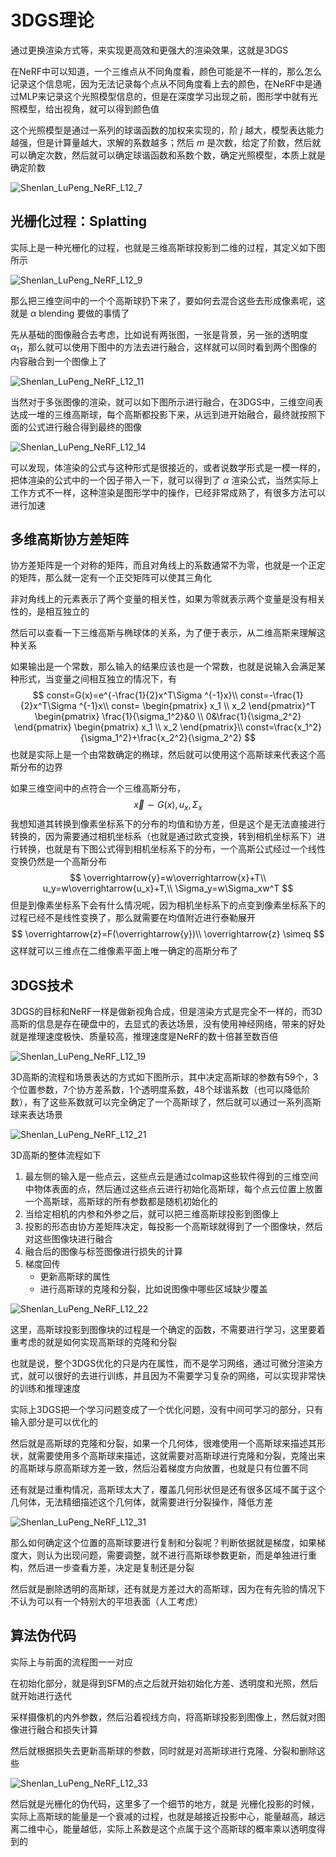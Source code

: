 # 3DGS理论

通过更换渲染方式等，来实现更高效和更强大的渲染效果，这就是3DGS

在NeRF中可以知道，一个三维点从不同角度看，颜色可能是不一样的，那么怎么记录这个信息呢，因为无法记录每个点从不同角度看上去的颜色，在NeRF中是通过MLP来记录这个光照模型信息的，但是在深度学习出现之前，图形学中就有光照模型，给出视角，就可以得到颜色值

这个光照模型是通过一系列的球谐函数的加权来实现的，阶 $j$ 越大，模型表达能力越强，但是计算量越大，求解的系数越多；然后 $m$ 是次数，给定了阶数，然后就可以确定次数，然后就可以确定球谐函数和系数个数，确定光照模型，本质上就是确定阶数

![Shenlan_LuPeng_NeRF_L12_7](./assets/Shenlan_LuPeng_NeRF_L12_7.png)

## 光栅化过程：Splatting

实际上是一种光栅化的过程，也就是三维高斯球投影到二维的过程，其定义如下图所示

![Shenlan_LuPeng_NeRF_L12_9](./assets/Shenlan_LuPeng_NeRF_L12_9.png)

那么把三维空间中的一个个高斯球扔下来了，要如何去混合这些去形成像素呢，这就是 $\alpha$​ blending 要做的事情了

先从基础的图像融合去考虑，比如说有两张图，一张是背景，另一张的透明度 $\alpha_1$，那么就可以使用下图中的方法去进行融合，这样就可以同时看到两个图像的内容融合到一个图像上了 

![Shenlan_LuPeng_NeRF_L12_11](./assets/Shenlan_LuPeng_NeRF_L12_11.png)

当然对于多张图像的渲染，就可以如下图所示进行融合，在3DGS中，三维空间表达成一堆的三维高斯球，每个高斯都投影下来，从远到进开始融合，最终就按照下面的公式进行融合得到最终的图像

![Shenlan_LuPeng_NeRF_L12_14](./assets/Shenlan_LuPeng_NeRF_L12_14.png)

可以发现，体渲染的公式与这种形式是很接近的，或者说数学形式是一模一样的，把体渲染的公式中的一个因子带入一下，就可以得到了 $\alpha$ 渲染公式，当然实际上工作方式不一样，这种渲染是图形学中的操作，已经非常成熟了，有很多方法可以进行加速

## 多维高斯协方差矩阵

协方差矩阵是一个对称的矩阵，而且对角线上的系数通常不为零，也就是一个正定的矩阵，那么就一定有一个正交矩阵可以使其三角化

非对角线上的元素表示了两个变量的相关性，如果为零就表示两个变量是没有相关性的，是相互独立的

然后可以查看一下三维高斯与椭球体的关系，为了便于表示，从二维高斯来理解这种关系

如果输出是一个常数，那么输入的结果应该也是一个常数，也就是说输入会满足某种形式，当变量之间相互独立的情况下，有
$$
const=G(x)=e^{-\frac{1}{2}x^T\Sigma ^{-1}x}\\
const=-\frac{1}{2}x^T\Sigma ^{-1}x\\
const=
\begin{pmatrix}
x_1 \\
x_2
\end{pmatrix}^T
\begin{pmatrix}
\frac{1}{\sigma_1^2}&0 \\
0&\frac{1}{\sigma_2^2}
\end{pmatrix}
\begin{pmatrix}
x_1 \\
x_2
\end{pmatrix}\\
const=\frac{x_1^2}{\sigma_1^2}+\frac{x_2^2}{\sigma_2^2}
$$
也就是实际上是一个由常数确定的椭球，然后就可以使用这个高斯球来代表这个高斯分布的边界

如果三维空间中的点符合一个三维高斯分布，
$$
\overrightarrow{x}\sim G(x),u_x,\Sigma_x
$$
我想知道其转换到像素坐标系下的分布的均值和协方差，但是这个是无法直接进行转换的，因为需要通过相机坐标系（也就是通过欧式变换，转到相机坐标系下）进行转换，也就是有下图公式得到相机坐标系下的分布，一个高斯公式经过一个线性变换仍然是一个高斯分布
$$
\overrightarrow{y}=w\overrightarrow{x}+T\\
u_y=w\overrightarrow{u_x}+T,\\
\Sigma_y=w\Sigma_xw^T
$$
但是到像素坐标系下会有什么情况呢，因为相机坐标系下的点变到像素坐标系下的过程已经不是线性变换了，那么就需要在均值附近进行泰勒展开
$$
\overrightarrow{z}=F(\overrightarrow{y})\\
\overrightarrow{z} \simeq
$$
这样就可以三维点在二维像素平面上唯一确定的高斯分布了

## 3DGS技术

3DGS的目标和NeRF一样是做新视角合成，但是渲染方式是完全不一样的，而3D高斯的信息是存在硬盘中的，去显式的表达场景，没有使用神经网络，带来的好处就是推理速度极快、质量较高，推理速度是NeRF的数十倍甚至数百倍

![Shenlan_LuPeng_NeRF_L12_19](./assets/Shenlan_LuPeng_NeRF_L12_19.png)

3D高斯的流程和场景表达的方式如下图所示，其中决定高斯球的参数有59个，3个位置参数，7个协方差系数，1个透明度系数，48个球谐系数（也可以降低阶数），有了这些系数就可以完全确定了一个高斯球了，然后就可以通过一系列高斯球来表达场景

![Shenlan_LuPeng_NeRF_L12_21](./assets/Shenlan_LuPeng_NeRF_L12_21.png)

3D高斯的整体流程如下

1. 最左侧的输入是一些点云，这些点云是通过colmap这些软件得到的三维空间中物体表面的点，然后通过这些点云进行初始化高斯球，每个点云位置上放置一个高斯球，高斯球的所有参数都是随机初始化的
2. 当给定相机的内参和外参之后，就可以把三维高斯球投影到图像上
3. 投影的形态由协方差矩阵决定，每投影一个高斯球就得到了一个图像块，然后对这些图像块进行融合
4. 融合后的图像与标签图像进行损失的计算
5. 梯度回传
   - 更新高斯球的属性
   - 进行高斯球的克隆和分裂，比如说图像中哪些区域缺少覆盖

![Shenlan_LuPeng_NeRF_L12_22](./assets/Shenlan_LuPeng_NeRF_L12_22.png)

这里，高斯球投影到图像块的过程是一个确定的函数，不需要进行学习，这里要着重考虑的就是如何实现高斯球的克隆和分裂

也就是说，整个3DGS优化的只是内在属性，而不是学习网络，通过可微分渲染方式，就可以很好的去进行训练，并且因为不需要学习复杂的网络，可以实现非常快的训练和推理速度

实际上3DGS把一个学习问题变成了一个优化问题，没有中间可学习的部分，只有输入部分是可以优化的

然后就是高斯球的克隆和分裂，如果一个几何体，很难使用一个高斯球来描述其形状，就需要使用多个高斯球来描述，这就需要对高斯球进行克隆和分裂，克隆出来的高斯球与原高斯球方差一致，然后沿着梯度方向放置，也就是只有位置不同

还有就是过重构情况，高斯球太大了，覆盖几何形状但是还有很多区域不属于这个几何体，无法精细描述这个几何体，就需要进行分裂操作，降低方差

![Shenlan_LuPeng_NeRF_L12_31](./assets/Shenlan_LuPeng_NeRF_L12_31.png)

那么如何确定这个位置的高斯球要进行复制和分裂呢？判断依据就是梯度，如果梯度大，则认为出现问题，需要调整，就不进行高斯球参数更新，而是单独进行重构，然后进一步查看方差，决定是复制还是分裂

然后就是删除透明的高斯球，还有就是方差过大的高斯球，因为在有先验的情况下不认为可以有一个特别大的平坦表面（人工考虑）

## 算法伪代码

实际上与前面的流程图一一对应

在初始化部分，就是得到SFM的点之后就开始初始化方差、透明度和光照，然后就开始进行迭代

采样摄像机的内外参数，然后沿着视线方向，将高斯球投影到图像上，然后就对图像进行融合和损失计算

然后就根据损失去更新高斯球的参数，同时就是对高斯球进行克隆、分裂和删除这些

![Shenlan_LuPeng_NeRF_L12_33](./assets/Shenlan_LuPeng_NeRF_L12_33.png)

然后就是光栅化的伪代码，这里多了一个细节的地方，就是 光栅化投影的时候，实际上高斯球的能量是一个衰减的过程，也就是越接近投影中心，能量越高，越远离二维中心，能量越低，实际上系数是这个点属于这个高斯球的概率乘以透明度得到的